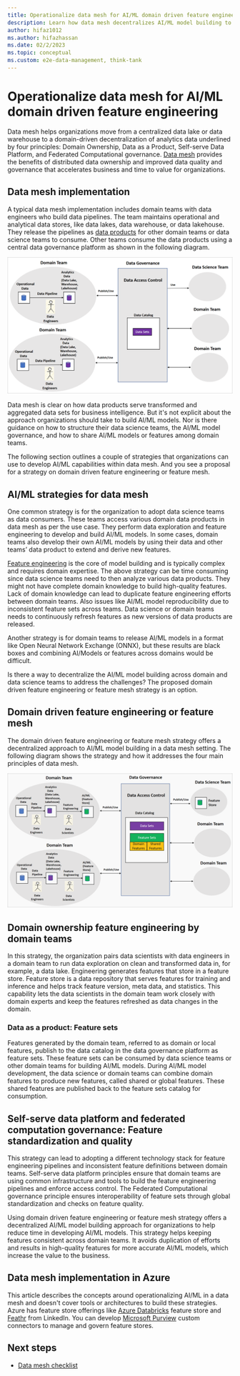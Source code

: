 ```yaml
---
title: Operationalize data mesh for AI/ML domain driven feature engineering
description: Learn how data mesh decentralizes AI/ML model building to help organizations move from a centralized data lake or data warehouse to domain driven, decentralized, distributed data analytics.
author: hifaz1012
ms.author: hifazhassan
ms.date: 02/2/2023
ms.topic: conceptual
ms.custom: e2e-data-management, think-tank
---
```


# Operationalize data mesh for AI/ML domain driven feature engineering

Data mesh helps organizations move from a centralized data lake or data warehouse to a domain-driven decentralization of analytics data underlined by four principles: Domain Ownership, Data as a Product, Self-serve Data Platform, and Federated Computational governance. [Data mesh](what-is-data-mesh.md) provides the benefits of distributed data ownership and improved data quality and governance that accelerates business and time to value for organizations.

## Data mesh implementation

A typical data mesh implementation includes domain teams with data engineers who build data pipelines. The team maintains operational and analytical data stores, like data lakes, data warehouse, or data lakehouse. They release the pipelines as [data products](what-is-data-product.md) for other domain teams or data science teams to consume. Other teams consume the data products using a central data governance platform as shown in the following diagram.

![Architectural diagram showing a data mesh implementation.](../images/data-mesh-implementation.png)

Data mesh is clear on how data products serve transformed and aggregated data sets for business intelligence. But it's not explicit about the approach organizations should take to build AI/ML models. Nor is there guidance on how to structure their data science teams, the AI/ML model governance, and how to share AI/ML models or features among domain teams.

The following section outlines a couple of strategies that organizations can use to develop AI/ML capabilities within data mesh. And you see a proposal for a strategy on domain driven feature engineering or feature mesh.

## AI/ML strategies for data mesh

One common strategy is for the organization to adopt data science teams as data consumers. These teams access various domain data products in data mesh as per the use case. They perform data exploration and feature engineering to develop and build AI/ML models. In some cases, domain teams also develop their own AI/ML models by using their data and other teams’ data product to extend and derive new features.

[Feature engineering](https://en.wikipedia.org/wiki/Feature_engineering) is the core of model building and is typically complex and requires domain expertise. The above strategy can be time consuming since data science teams need to then analyze various data products. They might not have complete domain knowledge to build high-quality features. Lack of domain knowledge can lead to duplicate feature engineering efforts between domain teams. Also issues like AI/ML model reproducibility due to inconsistent feature sets across teams. Data science or domain teams needs to continuously refresh features as new versions of data products are released.  

Another strategy is for domain teams to release AI/ML models in a format like Open Neural Network Exchange (ONNX), but these results are black boxes and combining AI/Models or features across domains would be difficult.

Is there a way to decentralize the AI/ML model building across domain and data science teams to address the challenges? The proposed domain driven feature engineering or feature mesh strategy is an option.

## Domain driven feature engineering or feature mesh

The domain driven feature engineering or feature mesh strategy offers a decentralized approach to AI/ML model building in a data mesh setting. The following diagram shows the strategy and how it addresses the four main principles of data mesh.

![Architectural diagram showing the domain driven feature engineering and feature mesh strategy.](../images/domain-driven-feature-eng-feature-mesh-strategy.png)

## Domain ownership feature engineering by domain teams

In this strategy, the organization pairs data scientists with data engineers in a domain team to run data exploration on clean and transformed data in, for example, a data lake. Engineering generates features that store in a feature store. Feature store is a data repository that serves features for training and inference and helps track feature version, meta data, and statistics. This capability lets the data scientists in the domain team work closely with domain experts and keep the features refreshed as data changes in the domain.  

### Data as a product: Feature sets

Features generated by the domain team, referred to as domain or local features, publish to the data catalog in the data governance platform as feature sets. These feature sets can be consumed by data science teams or other domain teams for building AI/ML models. During AI/ML model development, the data science or domain teams can combine domain features to produce new features, called shared or global features. These shared features are published back to the feature sets catalog for consumption.

## Self-serve data platform and federated computation governance: Feature standardization and quality

This strategy can lead to adopting a different technology stack for feature engineering pipelines and inconsistent feature definitions between domain teams. Self-serve data platform principles ensure that domain teams are using common infrastructure and tools to build the feature engineering pipelines and enforce access control. The Federated Computational governance principle ensures interoperability of feature sets through global standardization and checks on feature quality.

Using domain driven feature engineering or feature mesh strategy offers a decentralized AI/ML model building approach for organizations to help reduce time in developing AI/ML models. This strategy helps keeping features consistent across domain teams. It avoids duplication of efforts and results in high-quality features for more accurate AI/ML models, which increase the value to the business.

## Data mesh implementation in Azure  

This article describes the concepts around operationalizing AI/ML in a data mesh and doesn't cover tools or architectures to build these strategies. Azure has feature store offerings like [Azure Databricks](/azure/databricks/machine-learning/feature-store) feature store and [Feathr](https://github.com/feathr-ai/feathr) from LinkedIn. You can develop [Microsoft Purview](/azure/purview/) custom connectors to manage and govern feature stores.

## Next steps

- [Data mesh checklist](data-mesh-checklist.md)
